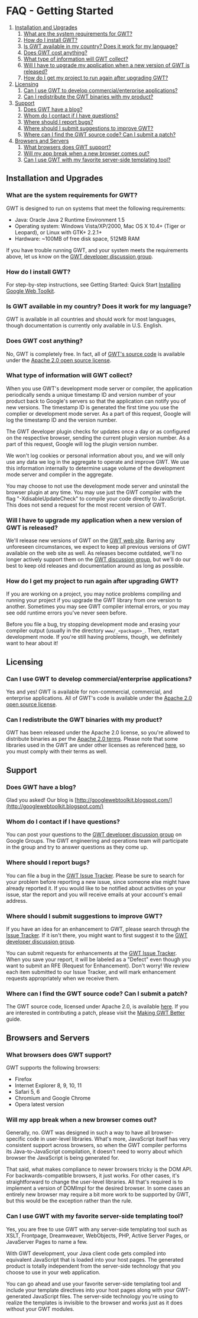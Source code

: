 FAQ - Getting Started
===

1.  [Installation and Upgrades](#Installation_and_Upgrades)
    1.  [What are the system requirements for GWT?](#What_are_the_system_requirements_for_GWT?)
    2.  [How do I install GWT?](#How_do_I_install_GWT?)
    3.  [Is GWT available in my country?
        Does it work for my language?](#Is_GWT_available_in_my_country?_Does_it_work_for_my_language?)
    4.  [Does GWT cost anything?](#Does_GWT_cost_anything?)
    5.  [What type of information will GWT collect?](#What_type_of_information_will_GWT_collect)
    6.  [Will I have to upgrade my
        application when a new version of GWT is released?](#Will_I_have_to_upgrade_my_application_when_a_new_version_of_GWT)
    7.  [How do I get my project to run again after
      upgrading GWT?](#How_do_I_get_my_project_to_run_again_after_upgrading_GWT?)
2.  [Licensing](#Licensing)
    1.  [Can I use GWT to develop commercial/enterprise applications?](#Can_I_use_GWT_to_develop_commercial/enterprise_applications?)
    2.  [Can I redistribute the GWT binaries with my product?](#Can_I_redistribute_the_GWT_binaries_with_my_product?)
3.  [Support](#Support)
    1.  [Does GWT have a blog?](#Does_GWT_have_a_blog?)
    2.  [Whom do I contact if I have questions?](#Whom_do_I_contact_if_I_have_questions?)
    3.  [Where should I report bugs?](#Where_should_I_report_bugs?)
    4.  [Where should I submit suggestions to improve GWT?](#Where_should_I_submit_suggestions_to_improve_GWT?)
    5.  [Where can I find the GWT source code? Can I submit a patch?](#Where_can_I_find_the_GWT_source_code?_Can_I_submit_a_patch?)
4.  [Browsers and Servers](#Browsers_and_Servers)
    1.  [What browsers does GWT support?](#What_browsers_does_GWT_support?)
    2.  [Will my app break when a new browser comes out?](#Will_my_app_break_when_a_new_browser_comes_out?)
    3.  [Can I use GWT with my favorite server-side templating tool?](#Can_I_use_GWT_with_my_favorite_server-side_templating_tool?)

<div id="FAQ_GettingStarted"/>

## Installation and Upgrades<a id="Installation_and_Upgrades"></a>

### What are the system requirements for GWT?<a id="What_are_the_system_requirements_for_GWT?"></a>

GWT is designed to run on systems that meet the following requirements:

*   Java: Oracle Java 2 Runtime Environment 1.5
*   Operating system: Windows Vista/XP/2000, Mac OS X 10.4+ (Tiger or Leopard), or Linux with GTK+ 2.2.1+
*   Hardware: ~100MB of free disk space, 512MB RAM

If you have trouble running GWT, and your system meets the requirements above, let us know on the [GWT
developer discussion group](http://groups.google.com/group/Google-Web-Toolkit).

### How do I install GWT?<a id="How_do_I_install_GWT?"></a>

For step-by-step instructions, see Getting Started: Quick Start [Installing Google Web Toolkit](../../gettingstarted.html).

### Is GWT available in my country? Does it work for my language?<a id="Is_GWT_available_in_my_country?_Does_it_work_for_my_language?"></a>

GWT is available in all countries and should work for most languages, though documentation is currently only available in U.S. English.

### Does GWT cost anything?<a id="Does_GWT_cost_anything?"></a>

No, GWT is completely free. In fact, all of [GWT's source code](http://code.google.com/p/google-web-toolkit/) is available under the [Apache 2.0 open source license](../../terms.html).

### What type of information will GWT collect?<a id="What_type_of_information_will_GWT_collect"></a>

When you use GWT's development mode server or compiler, the application periodically sends a unique timestamp ID and version number of your product back to Google's servers so that the application can notify you of new versions. The timestamp ID is generated the first time you use the complier or development mode server. As a part of this request, Google will log the timestamp ID and the version number.

The GWT developer plugin checks for updates once a day or as configured on the respective browser, sending the current plugin version number. As a part of this request, Google will log the plugin version number.

We won't log cookies or personal information about you, and we will only use any data we log in the aggregate to operate and improve GWT. We use this information internally to determine usage volume of the development mode server and compiler in the aggregate.

You may choose to not use the development mode server and uninstall the browser plugin at any time. You may use just the GWT compiler with the flag "-XdisableUpdateCheck" to compile your code directly to JavaScript. This does not send a request for the most recent version of GWT.

### Will I have to upgrade my application when a new version of GWT is released?<a id="Will_I_have_to_upgrade_my_application_when_a_new_version_of_GWT"></a>

We'll release new versions of GWT on the [GWT web site](/). Barring any unforeseen circumstances, we expect to keep
all previous versions of GWT available on the web site as well. As releases become outdated, we'll no longer actively support them on the [GWT discussion group](http://groups.google.com/group/Google-Web-Toolkit), but we'll do our best to keep old releases and documentation around as long as
possible.

### How do I get my project to run again after upgrading GWT?<a id="How_do_I_get_my_project_to_run_again_after_upgrading_GWT?"></a>

If you are working on a project, you may notice problems compiling and running your project if you upgrade the GWT library from one version to another. Sometimes you may see
GWT compiler internal errors, or you may see odd runtime errors you've never seen before.

Before you file a bug, try stopping development mode and erasing your
compiler output (usually in the directory `www/_<package>_`. Then, restart development mode.
If you're still having problems, though, we definitely want to hear about it!

## Licensing<a id="Licensing"></a>

### Can I use GWT to develop commercial/enterprise applications?<a id="Can_I_use_GWT_to_develop_commercial/enterprise_applications?"></a>

Yes and yes! GWT is available for non-commercial, commercial, and enterprise applications. All of GWT's code is available under the [Apache 2.0 open source license](../../terms.html).

### Can I redistribute the GWT binaries with my product?<a id="Can_I_redistribute_the_GWT_binaries_with_my_product?"></a>

GWT has been released under the Apache 2.0 license, so you're allowed to distribute binaries as per the [Apache 2.0 terms](../../terms.html). Please note that some libraries used in the GWT are under other licenses as referenced [here](../../terms.html#licenses), so you must comply with their terms as well.

## Support<a id="Support"></a>

### Does GWT have a blog?<a id="Does_GWT_have_a_blog?"></a>

Glad you asked! Our blog is [http://googlewebtoolkit.blogspot.com/](http://googlewebtoolkit.blogspot.com/)

### Whom do I contact if I have questions?<a id="Whom_do_I_contact_if_I_have_questions?"></a>

You can post your questions to the [GWT developer discussion group](http://groups.google.com/group/Google-Web-Toolkit) on Google
Groups. The GWT engineering and operations team will participate in the group and try to answer questions as they come up.

### Where should I report bugs?<a id="Where_should_I_report_bugs?"></a>

You can file a bug in the [GWT Issue Tracker](https://github.com/gwtproject/gwt/issues?q=is%3Aissue). Please be sure to search for
your problem before reporting a new issue, since someone else might have already reported it. If you would like to be notified about activities on your issue, star the report and
you will receive emails at your account's email address.

### Where should I submit suggestions to improve GWT?<a id="Where_should_I_submit_suggestions_to_improve_GWT?"></a>

If you have an idea for an enhancement to GWT, please search through the [Issue Tracker](https://github.com/gwtproject/gwt/issues?q=is%3Aissue). If
it isn't there, you might want to first suggest it to the [GWT developer discussion
group](http://groups.google.com/group/Google-Web-Toolkit).

You can submit requests for enhancements at the [GWT Issue Tracker](https://github.com/gwtproject/gwt/issues?q=is%3Aissue). When you
save your report, it will be labeled as a "Defect" even though you want to submit an RFE (Request for Enhancement). Don't worry! We review each item submitted to our Issue
Tracker, and will mark enhancement requests appropriately when we receive them.

### Where can I find the GWT source code? Can I submit a patch?<a id="Where_can_I_find_the_GWT_source_code?_Can_I_submit_a_patch?"></a>

The GWT source code, licensed under Apache 2.0, is available [here](http://code.google.com/p/google-web-toolkit/). If you are interested in
contributing a patch, please visit the [Making GWT Better](../../makinggwtbetter.html) guide.

## Browsers and Servers<a id="Browsers_and_Servers"></a>

### What browsers does GWT support?<a id="What_browsers_does_GWT_support?"></a>

GWT supports the following browsers:

*   Firefox
*   Internet Explorer 8, 9, 10, 11
*   Safari 5, 6
*   Chromium and Google Chrome
*   Opera latest version

### Will my app break when a new browser comes out?<a id="Will_my_app_break_when_a_new_browser_comes_out?"></a>

Generally, no. GWT was designed in such a way to have all browser-specific code in user-level libraries. What's more, JavaScript itself has very consistent support across
browsers, so when the GWT compiler performs its Java-to-JavaScript compilation, it doesn't need to worry about which browser the JavaScript is being generated for.

That said, what makes compliance to newer browsers tricky is the DOM API. For backwards-compatible browsers, it just works. For other cases, it's straightforward to change the
user-level libraries. All that's required is to implement a version of DOMImpl for the desired browser. In some cases an entirely new browser may require a bit more work to be
supported by GWT, but this would be the exception rather than the rule.

### Can I use GWT with my favorite server-side templating tool?<a id="Can_I_use_GWT_with_my_favorite_server-side_templating_tool?"></a>

Yes, you are free to use GWT with any server-side templating tool such as XSLT, Frontpage, Dreamweaver, WebObjects, PHP, Active Server Pages, or JavaServer Pages to name a
few.

With GWT development, your Java client code gets compiled into equivalent JavaScript that is loaded into your host pages. The generated product is totally independent from the
server-side technology that you choose to use in your web application.

You can go ahead and use your favorite server-side templating tool and include your template directives into your host pages along with your GWT-generated JavaScript files. The
server-side technology you're using to realize the templates is invisible to the browser and works just as it does without your GWT modules.
